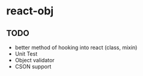 # react-obj

## TODO
- better method of hooking into react (class, mixin)
- Unit Test
- Object validator
- CSON support
